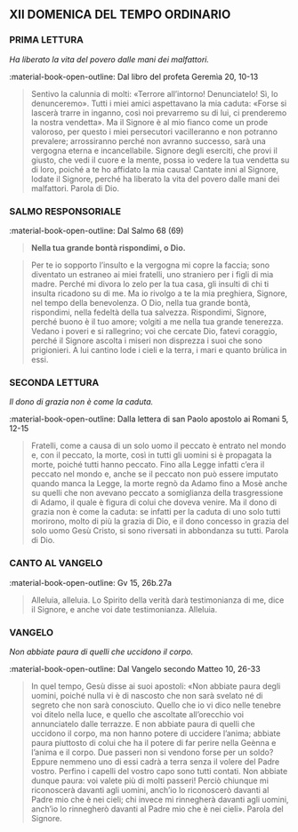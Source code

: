 ## XII DOMENICA DEL TEMPO ORDINARIO
> 
### PRIMA LETTURA
*Ha liberato la vita del povero dalle mani dei malfattori.*

:material-book-open-outline: Dal libro del profeta Geremìa
20, 10-13

> Sentivo la calunnia di molti: «Terrore all’intorno! Denunciatelo! Sì, lo denunceremo». Tutti i miei amici aspettavano la mia caduta: «Forse si lascerà trarre in inganno, così noi prevarremo su di lui, ci prenderemo la nostra vendetta». Ma il Signore è al mio fianco come un prode valoroso, per questo i miei persecutori vacilleranno e non potranno prevalere; arrossiranno perché non avranno successo, sarà una vergogna eterna e incancellabile. Signore degli eserciti, che provi il giusto, che vedi il cuore e la mente, possa io vedere la tua vendetta su di loro, poiché a te ho affidato la mia causa! Cantate inni al Signore, lodate il Signore, perché ha liberato la vita del povero dalle mani dei malfattori. Parola di Dio.
> 
### SALMO RESPONSORIALE
:material-book-open-outline: Dal Salmo 68 (69)

>**Nella tua grande bontà rispondimi, o Dio.**

> Per te io sopporto l’insulto
> e la vergogna mi copre la faccia;
> sono diventato un estraneo ai miei fratelli,
> uno straniero per i figli di mia madre.
> Perché mi divora lo zelo per la tua casa,
> gli insulti di chi ti insulta ricadono su di me.
> Ma io rivolgo a te la mia preghiera,
> Signore, nel tempo della benevolenza.
> O Dio, nella tua grande bontà, rispondimi,
> nella fedeltà della tua salvezza.
> Rispondimi, Signore, perché buono è il tuo amore;
> volgiti a me nella tua grande tenerezza.
> Vedano i poveri e si rallegrino;
> voi che cercate Dio, fatevi coraggio,
> perché il Signore ascolta i miseri
> non disprezza i suoi che sono prigionieri.
> A lui cantino lode i cieli e la terra,
> i mari e quanto brùlica in essi.
> 
### SECONDA LETTURA
*Il dono di grazia non è come la caduta.*

:material-book-open-outline: Dalla lettera di san Paolo apostolo ai Romani
5, 12-15

> Fratelli, come a causa di un solo uomo il peccato è entrato nel mondo e, con il peccato, la morte, così in tutti gli uomini si è propagata la morte, poiché tutti hanno peccato. Fino alla Legge infatti c’era il peccato nel mondo e, anche se il peccato non può essere imputato quando manca la Legge, la morte regnò da Adamo fino a Mosè anche su quelli che non avevano peccato a somiglianza della trasgressione di Adamo, il quale è figura di colui che doveva venire. Ma il dono di grazia non è come la caduta: se infatti per la caduta di uno solo tutti morirono, molto di più la grazia di Dio, e il dono concesso in grazia del solo uomo Gesù Cristo, si sono riversati in abbondanza su tutti. Parola di Dio.
> 
### CANTO AL VANGELO
:material-book-open-outline: Gv 15, 26b.27a

> Alleluia, alleluia.
> Lo Spirito della verità darà testimonianza di me,
> dice il Signore,
> e anche voi date testimonianza.
> Alleluia.
> 
### VANGELO
*Non abbiate paura di quelli che uccidono il corpo.*

:material-book-open-outline: Dal Vangelo secondo Matteo
10, 26-33

> In quel tempo, Gesù disse ai suoi apostoli: «Non abbiate paura degli uomini, poiché nulla vi è di nascosto che non sarà svelato né di segreto che non sarà conosciuto. Quello che io vi dico nelle tenebre voi ditelo nella luce, e quello che ascoltate all’orecchio voi annunciatelo dalle terrazze. E non abbiate paura di quelli che uccidono il corpo, ma non hanno potere di uccidere l’anima; abbiate paura piuttosto di colui che ha il potere di far perire nella Geènna e l’anima e il corpo. Due passeri non si vendono forse per un soldo? Eppure nemmeno uno di essi cadrà a terra senza il volere del Padre vostro. Perfino i capelli del vostro capo sono tutti contati. Non abbiate dunque paura: voi valete più di molti passeri! Perciò chiunque mi riconoscerà davanti agli uomini, anch’io lo riconoscerò davanti al Padre mio che è nei cieli; chi invece mi rinnegherà davanti agli uomini, anch’io lo rinnegherò davanti al Padre mio che è nei cieli». Parola del Signore.